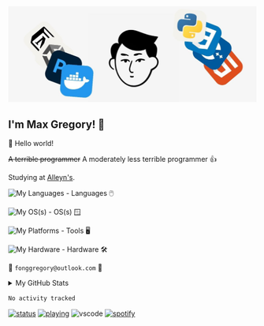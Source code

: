 ![banner](Banner2.jpg)

## I'm Max Gregory! :wave:

🎊 Hello world!

~~A terrible programmer~~ A moderately less terrible programmer 👍

Studying at [Alleyn's](https://alleyns.com).

![My Languages](https://skillicons.dev/icons?i=cpp,css,html,py) - Languages :computer_mouse:

![My OS(s)](https://skillicons.dev/icons?i=windows,arch) - OS(s) :window:

![My Platforms](https://skillicons.dev/icons?i=blender,docker,unity,unreal,ai,ps,notion) - Tools :desktop_computer:

![My Hardware](https://skillicons.dev/icons?i=arduino,raspberrypi) - Hardware :hammer_and_wrench:

:email: `fonggregory@outlook.com` :email:

<details>

<summary>My GitHub Stats</summary>

![Max's github stats](https://github-readme-stats.vercel.app/api?username=Max-CF-Gregory&theme=vue&show_icons=true)

</details>

<!--START_SECTION:waka-->

```txt
No activity tracked
```

<!--END_SECTION:waka-->

[![status](https://api.statusbadges.me/badge/status/801445833047277628?simple=true)](https://discord.com/users/801445833047277628)
[![playing](https://api.statusbadges.me/badge/playing/801445833047277628)](https://steamcommunity.com/id/MCFG/)
![vscode](https://api.statusbadges.me/badge/vscode/801445833047277628)
[![spotify](https://api.statusbadges.me/badge/spotify/801445833047277628)](https://api.statusbadges.me/openspotify/801445833047277628)
